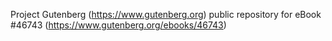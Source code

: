 Project Gutenberg (https://www.gutenberg.org) public repository for eBook #46743 (https://www.gutenberg.org/ebooks/46743)
